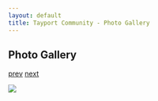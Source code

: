 ```yaml
---
layout: default
title: Tayport Community - Photo Gallery
---
```

## Photo Gallery

[prev](http://tayport.org.uk/photo/17) [next](http://tayport.org.uk/photo/19)

![ ](http://tayport.org.uk/media/018.jpg " ")

